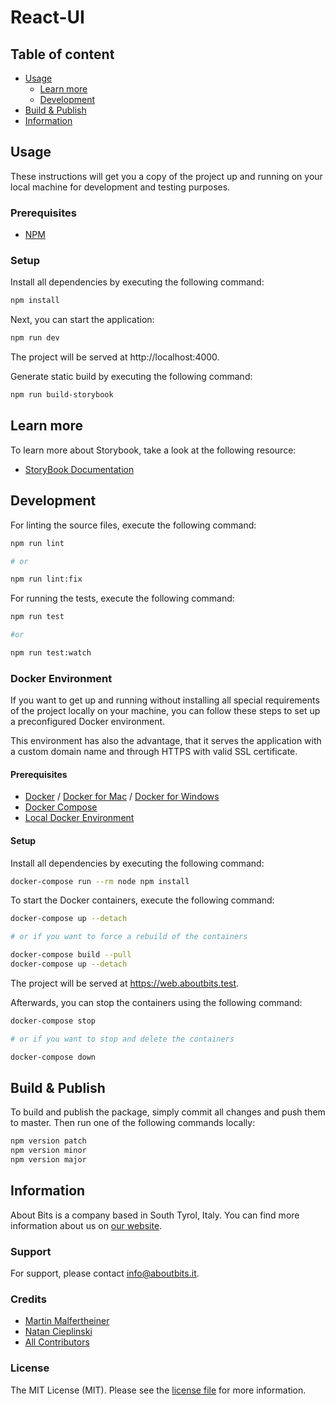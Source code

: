 # React-UI

## Table of content

- [Usage](#usage)
  - [Learn more](#learn-more)
  - [Development](#development)
- [Build & Publish](#build--publish)
- [Information](#information)

## Usage

These instructions will get you a copy of the project up and running on your local machine for development and testing
purposes.

### Prerequisites

- [NPM](https://www.npmjs.com)

### Setup

Install all dependencies by executing the following command:

```bash
npm install
```

Next, you can start the application:

```bash
npm run dev
```

The project will be served at http://localhost:4000.

Generate static build by executing the following command:

```bash
npm run build-storybook
```
## Learn more

To learn more about Storybook, take a look at the following resource:

- [StoryBook Documentation](https://storybook.js.org/docs/react/get-started/introduction)


## Development

For linting the source files, execute the following command:

```bash
npm run lint

# or

npm run lint:fix
```

For running the tests, execute the following command:

```bash
npm run test

#or

npm run test:watch
```

### Docker Environment

If you want to get up and running without installing all special requirements of the project locally on your machine, you can follow these steps to set up a preconfigured Docker environment.

This environment has also the advantage, that it serves the application with a custom domain name and through HTTPS with valid SSL certificate.

#### Prerequisites

- [Docker](https://www.docker.com) / [Docker for Mac](https://docs.docker.com/docker-for-mac/) / [Docker for Windows](https://docs.docker.com/docker-for-windows/)
- [Docker Compose](https://docs.docker.com/compose/)
- [Local Docker Environment](https://github.com/aboutbits/local-environment)

#### Setup

Install all dependencies by executing the following command:

```bash
docker-compose run --rm node npm install
```

To start the Docker containers, execute the following command:

```bash
docker-compose up --detach

# or if you want to force a rebuild of the containers

docker-compose build --pull
docker-compose up --detach
```

The project will be served at https://web.aboutbits.test.

Afterwards, you can stop the containers using the following command:

```bash
docker-compose stop

# or if you want to stop and delete the containers

docker-compose down
```

## Build & Publish

To build and publish the package, simply commit all changes and push them to master. Then run one of the following commands locally:

```bash
npm version patch
npm version minor
npm version major
```

## Information

About Bits is a company based in South Tyrol, Italy. You can find more information about us on [our website](https://aboutbits.it).

### Support

For support, please contact [info@aboutbits.it](mailto:info@aboutbits.it).

### Credits

- [Martin Malfertheiner](https://github.com/mmalfertheiner)
- [Natan Cieplinski](https://github.com/NatanCieplinski)
- [All Contributors](../../contributors)

### License

The MIT License (MIT). Please see the [license file](license.md) for more information.
